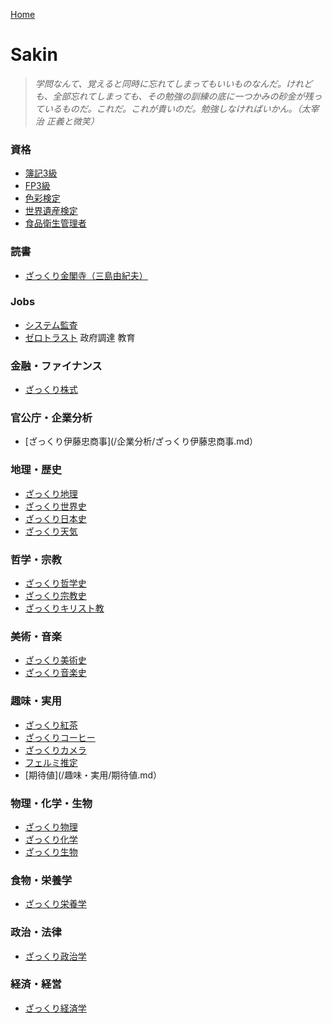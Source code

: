 [Home](https://syamoji-ruler.github.io/study-study-study/)
# Sakin
> *学問なんて、覚えると同時に忘れてしまってもいいものなんだ。けれども、全部忘れてしまっても、その勉強の訓練の底に一つかみの砂金が残っているものだ。これだ。これが貴いのだ。勉強しなければいかん。（太宰治 正義と微笑）*

### 資格
- [簿記3級](/資格/簿記3級.md)
- [FP3級](/資格/FP3級.md)
- [色彩検定](/資格/色彩検定.md)
- [世界遺産検定](/資格/世界遺産検定.md)
- [食品衛生管理者](/資格/食品衛生管理者.md)

### 読書
- [ざっくり金閣寺（三島由紀夫）](/読書/ざっくり金閣寺.md)

### Jobs
- [システム監査](/IT/システム監査.md)
- [ゼロトラスト](/IT/ゼロトラスト.md)
政府調達
教育

### 金融・ファイナンス
- [ざっくり株式](/金融・ファイナンス/ざっくり株式.md)

### 官公庁・企業分析
- [ざっくり伊藤忠商事](/企業分析/ざっくり伊藤忠商事.md）


### 地理・歴史
- [ざっくり地理](/地理・歴史/ざっくり地理.md)
- [ざっくり世界史](/地理・歴史/ざっくり世界史.md)
- [ざっくり日本史](/地理・歴史/ざっくり日本史.md)
- [ざっくり天気](/地理・歴史/ざっくり天気.md)

### 哲学・宗教
- [ざっくり哲学史](/哲学・宗教/ざっくり哲学史.md)
- [ざっくり宗教史](/哲学・宗教/ざっくり宗教史.md)
- [ざっくりキリスト教](/哲学・宗教/ざっくりキリスト教.md)

### 美術・音楽
- [ざっくり美術史](/美術・音楽/ざっくり美術史.md)
- [ざっくり音楽史](/美術・音楽/ざっくり音楽史.md)

### 趣味・実用
- [ざっくり紅茶](/趣味・実用/ざっくり紅茶.md)
- [ざっくりコーヒー](/趣味・実用/ざっくりコーヒー.md)
- [ざっくりカメラ](/趣味・実用/ざっくりカメラ.md)
- [フェルミ推定](/趣味・実用/フェルミ推定.md)
- [期待値](/趣味・実用/期待値.md）

### 物理・化学・生物
- [ざっくり物理](/物理・化学・生物/ざっくり物理.md)
- [ざっくり化学](/物理・化学・生物/ざっくり化学.md)
- [ざっくり生物](/物理・化学・生物/ざっくり生物.md)

### 食物・栄養学
- [ざっくり栄養学](/食物・栄養学/ざっくり栄養学.md)

### 政治・法律
- [ざっくり政治学](/政治・法律/ざっくり政治学.md)

### 経済・経営
- [ざっくり経済学](/経済・経営/ざっくり経済学.md)
